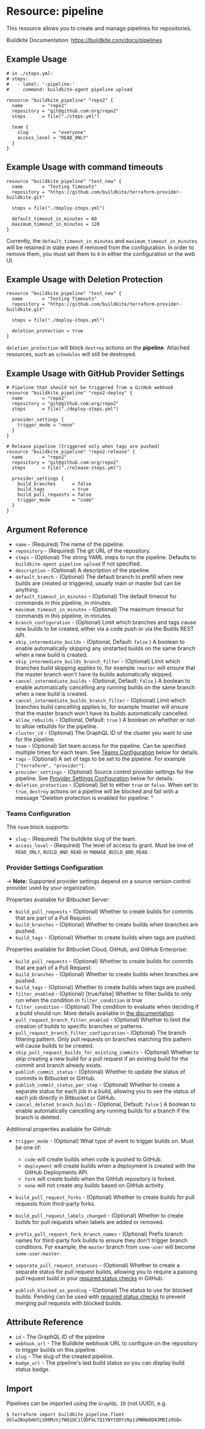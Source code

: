 # Resource: pipeline

This resource allows you to create and manage pipelines for repositories.

Buildkite Documentation: https://buildkite.com/docs/pipelines

## Example Usage

```hcl
# in ./steps.yml:
# steps:
#   - label: ':pipeline:'
#     command: buildkite-agent pipeline upload

resource "buildkite_pipeline" "repo2" {
  name       = "repo2"
  repository = "git@github.com:org/repo2"
  steps      = file("./steps.yml")

  team {
    slug         = "everyone"
    access_level = "READ_ONLY"
  }
}
```

## Example Usage with command timeouts

```hcl
resource "buildkite_pipeline" "test_new" {
  name       = "Testing Timeouts"
  repository = "https://github.com/buildkite/terraform-provider-buildkite.git"

  steps = file("./deploy-steps.yml")

  default_timeout_in_minutes = 60
  maximum_timeout_in_minutes = 120
}
```

Currently, the `default_timeout_in_minutes` and `maximum_timeout_in_minutes` will be retained in state even if removed from the configuration. In order to remove them, you must set them to `0` in either the configuration or the web UI.

## Example Usage with Deletion Protection

```hcl
resource "buildkite_pipeline" "test_new" {
  name       = "Testing Timeouts"
  repository = "https://github.com/buildkite/terraform-provider-buildkite.git"

  steps = file("./deploy-steps.yml")

  deletion_protection = true
}
```

`deletion_protection` will block `destroy` actions on the **pipeline**. Attached resources, such as `schedules` will still be destroyed.

## Example Usage with GitHub Provider Settings

```hcl
# Pipeline that should not be triggered from a GitHub webhook
resource "buildkite_pipeline" "repo2-deploy" {
  name       = "repo2"
  repository = "git@github.com:org/repo2"
  steps      = file("./deploy-steps.yml")

  provider_settings {
    trigger_mode = "none"
  }
}

# Release pipeline (triggered only when tags are pushed)
resource "buildkite_pipeline" "repo2-release" {
  name       = "repo2"
  repository = "git@github.com:org/repo2"
  steps      = file("./release-steps.yml")

  provider_settings {
    build_branches      = false
    build_tags          = true
    build_pull_requests = false
    trigger_mode        = "code"
  }
}
```

## Argument Reference

- `name` - (Required) The name of the pipeline.
- `repository` - (Required) The git URL of the repository.
- `steps` - (Optional) The string YAML steps to run the pipeline. Defaults to `buildkite-agent pipeline upload` if not specified.
- `description` - (Optional) A description of the pipeline.
- `default_branch` - (Optional) The default branch to prefill when new builds are created or triggered, usually main or master but can be anything.
- `default_timeout_in_minutes` - (Optional) The default timeout for commands in this pipeline, in minutes.
- `maximum_timeout_in_minutes` - (Optional) The maximum timeout for commands in this pipeline, in minutes.
- `branch_configuration` - (Optional) Limit which branches and tags cause new builds to be created, either via a code push or via the Builds REST API.
- `skip_intermediate_builds` - (Optional, Default: `false` ) A boolean to enable automatically skipping any unstarted builds on the same branch when a new build is created.
- `skip_intermediate_builds_branch_filter` - (Optional) Limit which branches build skipping applies to, for example `!master` will ensure that the master branch won't have its builds automatically skipped.
- `cancel_intermediate_builds` - (Optional, Default: `false` ) A boolean to enable automatically cancelling any running builds on the same branch when a new build is created.
- `cancel_intermediate_builds_branch_filter` - (Optional) Limit which branches build cancelling applies to, for example !master will ensure that the master branch won't have its builds automatically cancelled.
- `allow_rebuilds` - (Optional, Default: `true` ) A boolean on whether or not to allow rebuilds for the pipeline.
- `cluster_id` - (Optional) The GraphQL ID of the cluster you want to use for the pipeline.
- `team` - (Optional) Set team access for the pipeline. Can be specified multiple times for each team. See [Teams Configuration](#team) below for details.
- `tags` - (Optional) A set of tags to be set to the pipeline. For example `["terraform", "provider"]`.
- `provider_settings` - (Optional) Source control provider settings for the pipeline. See [Provider Settings Configuration](#provider-settings-configuration) below for details.
- `deletion_protection` - (Optional) Set to either `true` or `false`. When set to `true`, `destroy` actions on a pipeline will be blocked and fail with a message "Deletion protection is enabled for pipeline: <pipeline name>"

### Teams Configuration

The `team` block supports:

- `slug` - (Required) The buildkite slug of the team.
- `access_level` - (Required) The level of access to grant. Must be one of `READ_ONLY`, `BUILD_AND_READ` or `MANAGE_BUILD_AND_READ`.

### Provider Settings Configuration

-> **Note:** Supported provider settings depend on a source version control provider used by your organization.

Properties available for Bitbucket Server:

- `build_pull_requests` - (Optional) Whether to create builds for commits that are part of a Pull Request.
- `build_branches` - (Optional) Whether to create builds when branches are pushed.
- `build_tags` - (Optional) Whether to create builds when tags are pushed.

Properties available for Bitbucket Cloud, GitHub, and GitHub Enterprise:

- `build_pull_requests` - (Optional) Whether to create builds for commits that are part of a Pull Request.
- `build_branches` - (Optional) Whether to create builds when branches are pushed.
- `build_tags` - (Optional) Whether to create builds when tags are pushed.
- `filter_enabled` - (Optional) [true/false] Whether to filter builds to only run when the condition in `filter_condition` is true
- `filter_condition` - (Optional) The condition to evaluate when deciding if a build should run. More details available in [the documentation](https://buildkite.com/docs/pipelines/conditionals#conditionals-in-pipelines)
- `pull_request_branch_filter_enabled` - (Optional) Whether to limit the creation of builds to specific branches or patterns.
- `pull_request_branch_filter_configuration` - (Optional) The branch filtering pattern. Only pull requests on branches matching this pattern will cause builds to be created.
- `skip_pull_request_builds_for_existing_commits` - (Optional) Whether to skip creating a new build for a pull request if an existing build for the commit and branch already exists.
- `publish_commit_status` - (Optional) Whether to update the status of commits in Bitbucket or GitHub.
- `publish_commit_status_per_step` - (Optional) Whether to create a separate status for each job in a build, allowing you to see the status of each job directly in Bitbucket or GitHub.
- `cancel_deleted_branch_builds` - (Optional, Default: `false` ) A boolean to enable automatically cancelling any running builds for a branch if the branch is deleted.

Additional properties available for GitHub:

- `trigger_mode` - (Optional) What type of event to trigger builds on. Must be one of:

    - `code` will create builds when code is pushed to GitHub.
    - `deployment` will create builds when a deployment is created with the GitHub Deployments API.
    - `fork` will create builds when the GitHub repository is forked.
    - `none` will not create any builds based on GitHub activity.

- `build_pull_request_forks` - (Optional) Whether to create builds for pull requests from third-party forks.
- `build_pull_request_labels_changed` - (Optional) Whether to create builds for pull requests when labels are added or removed.
- `prefix_pull_request_fork_branch_names` - (Optional) Prefix branch names for third-party fork builds to ensure they don't trigger branch conditions. For example, the `master` branch from `some-user` will become `some-user:master`.
- `separate_pull_request_statuses` - (Optional) Whether to create a separate status for pull request builds, allowing you to require a passing pull request build in your [required status checks](https://help.github.com/en/articles/enabling-required-status-checks) in GitHub.
- `publish_blocked_as_pending` - (Optional) The status to use for blocked builds. Pending can be used with [required status checks](https://help.github.com/en/articles/enabling-required-status-checks) to prevent merging pull requests with blocked builds.

## Attribute Reference

- `id` - The GraphQL ID of the pipeline
- `webhook_url` - The Buildkite webhook URL to configure on the repository to trigger builds on this pipeline.
- `slug` - The slug of the created pipeline.
- `badge_url` - The pipeline's last build status so you can display build status badge.

## Import

Pipelines can be imported using the `GraphQL ID` (not UUID), e.g.

```
$ terraform import buildkite_pipeline.fleet UGlwZWxpbmUtLS00MzVjYWQ1OC1lODFkLTQ1YWYtODYzNy1iMWNmODA3MDIzOGQ=
```
